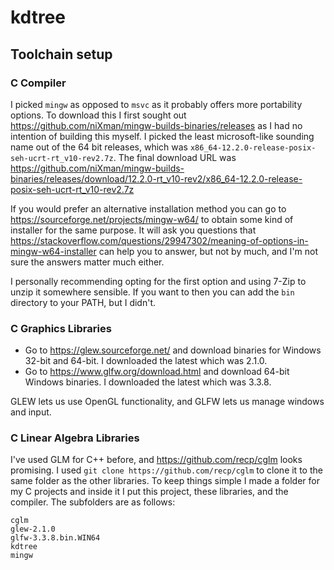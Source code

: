 # kdtree

## Toolchain setup

### C Compiler

I picked `mingw` as opposed to `msvc` as it probably offers more portability options.
To download this I first sought out <https://github.com/niXman/mingw-builds-binaries/releases>
as I had no intention of building this myself.
I picked the least microsoft-like sounding name out of the 64 bit releases, which was `x86_64-12.2.0-release-posix-seh-ucrt-rt_v10-rev2.7z`. The final download URL was <https://github.com/niXman/mingw-builds-binaries/releases/download/12.2.0-rt_v10-rev2/x86_64-12.2.0-release-posix-seh-ucrt-rt_v10-rev2.7z>

If you would prefer an alternative installation method you can go to <https://sourceforge.net/projects/mingw-w64/> to obtain some kind of installer for the same purpose. It will ask you questions that <https://stackoverflow.com/questions/29947302/meaning-of-options-in-mingw-w64-installer> can help you to answer, but not by much, and I'm not sure the answers matter much either.

I personally recommending opting for the first option and using 7-Zip to unzip it somewhere sensible. If you want to then you can add the `bin` directory to your PATH, but I didn't.

### C Graphics Libraries

- Go to <https://glew.sourceforge.net/> and download binaries for Windows 32-bit and 64-bit. I downloaded the latest which was 2.1.0.
- Go to <https://www.glfw.org/download.html> and download 64-bit Windows binaries. I downloaded the latest which was 3.3.8.

GLEW lets us use OpenGL functionality, and GLFW lets us manage windows and input.

### C Linear Algebra Libraries

I've used GLM for C++ before, and <https://github.com/recp/cglm> looks promising. I used `git clone https://github.com/recp/cglm` to clone it to the same folder as the other libraries. To keep things simple I made a folder for my C projects and inside it I put this project, these libraries, and the compiler. The subfolders are as follows:

```text
cglm
glew-2.1.0
glfw-3.3.8.bin.WIN64
kdtree
mingw
```

